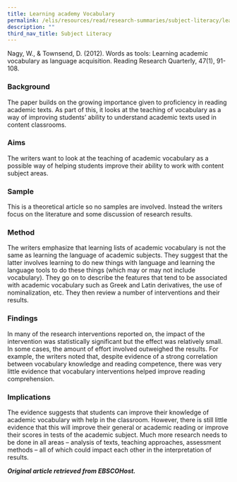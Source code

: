 ```yaml
---
title: Learning academy Vocabulary
permalink: /elis/resources/read/research-summaries/subject-literacy/learning-academic-vocabulary/
description: ""
third_nav_title: Subject Literacy
---
```

Nagy, W., & Townsend, D. (2012). Words as tools: Learning academic vocabulary as language acquisition. Reading Research Quarterly, 47(1), 91-108.

### Background

The paper builds on the growing importance given to proficiency in reading academic texts. As part of this, it looks at the teaching of vocabulary as a way of improving students’ ability to understand academic texts used in content classrooms.

### Aims

The writers want to look at the teaching of academic vocabulary as a possible way of helping students improve their ability to work with content subject areas.

### Sample

This is a theoretical article so no samples are involved. Instead the writers focus on the literature and some discussion of research results.

### Method

The writers emphasize that learning lists of academic vocabulary is not the same as learning the language of academic subjects. They suggest that the latter involves learning to do new things with language and learning the language tools to do these things (which may or may not include vocabulary). They go on to describe the features that tend to be associated with academic vocabulary such as Greek and Latin derivatives, the use of nominalization, etc. They then review a number of interventions and their results.

### Findings

In many of the research interventions reported on, the impact of the intervention was statistically significant but the effect was relatively small. In some cases, the amount of effort involved outweighed the results. For example, the writers noted that, despite evidence of a strong correlation between vocabulary knowledge and reading competence, there was very little evidence that vocabulary interventions helped improve reading comprehension.

### Implications

The evidence suggests that students can improve their knowledge of academic vocabulary with help in the classroom. However, there is still little evidence that this will improve their general or academic reading or improve their scores in tests of the academic subject. Much more research needs to be done in all areas – analysis of texts, teaching approaches, assessment methods – all of which could impact each other in the interpretation of results.


_**Original article retrieved from EBSCOHost.**_  

